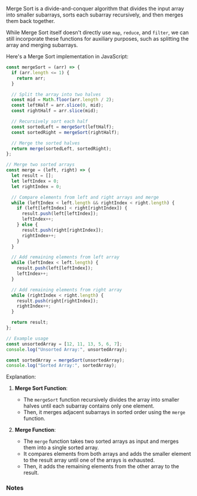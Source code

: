 Merge Sort is a divide-and-conquer algorithm that divides the input array into smaller subarrays, sorts each subarray recursively, and then merges them back together.

While Merge Sort itself doesn't directly use `map`, `reduce`, and `filter`, we can still incorporate these functions for auxiliary purposes, such as splitting the array and merging subarrays.

Here's a Merge Sort implementation in JavaScript:

```javascript
const mergeSort = (arr) => {
  if (arr.length <= 1) {
    return arr;
  }

  // Split the array into two halves
  const mid = Math.floor(arr.length / 2);
  const leftHalf = arr.slice(0, mid);
  const rightHalf = arr.slice(mid);

  // Recursively sort each half
  const sortedLeft = mergeSort(leftHalf);
  const sortedRight = mergeSort(rightHalf);

  // Merge the sorted halves
  return merge(sortedLeft, sortedRight);
};

// Merge two sorted arrays
const merge = (left, right) => {
  let result = [];
  let leftIndex = 0;
  let rightIndex = 0;

  // Compare elements from left and right arrays and merge
  while (leftIndex < left.length && rightIndex < right.length) {
    if (left[leftIndex] < right[rightIndex]) {
      result.push(left[leftIndex]);
      leftIndex++;
    } else {
      result.push(right[rightIndex]);
      rightIndex++;
    }
  }

  // Add remaining elements from left array
  while (leftIndex < left.length) {
    result.push(left[leftIndex]);
    leftIndex++;
  }

  // Add remaining elements from right array
  while (rightIndex < right.length) {
    result.push(right[rightIndex]);
    rightIndex++;
  }

  return result;
};

// Example usage
const unsortedArray = [12, 11, 13, 5, 6, 7];
console.log("Unsorted Array:", unsortedArray);

const sortedArray = mergeSort(unsortedArray);
console.log("Sorted Array:", sortedArray);
```

Explanation:

1. **Merge Sort Function**:
   - The `mergeSort` function recursively divides the array into smaller halves until each subarray contains only one element.
   - Then, it merges adjacent subarrays in sorted order using the `merge` function.

2. **Merge Function**:
   - The `merge` function takes two sorted arrays as input and merges them into a single sorted array.
   - It compares elements from both arrays and adds the smaller element to the result array until one of the arrays is exhausted.
   - Then, it adds the remaining elements from the other array to the result.

### Notes
